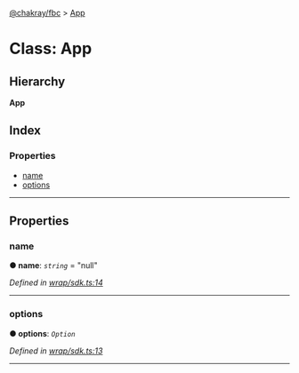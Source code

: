 [@chakray/fbc](../README.md) > [App](../classes/app.md)

# Class: App

## Hierarchy

**App**

## Index

### Properties

* [name](app.md#name)
* [options](app.md#options)

---

## Properties

<a id="name"></a>

###  name

**● name**: *`string`* = "null"

*Defined in [wrap/sdk.ts:14](https://github.com/chakray/rig/blob/f0bedf0/projects/chakray/fbc/src/wrap/sdk.ts#L14)*

___
<a id="options"></a>

###  options

**● options**: *`Option`*

*Defined in [wrap/sdk.ts:13](https://github.com/chakray/rig/blob/f0bedf0/projects/chakray/fbc/src/wrap/sdk.ts#L13)*

___

